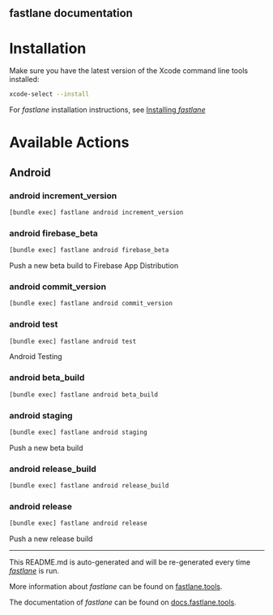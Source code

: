 fastlane documentation
----

# Installation

Make sure you have the latest version of the Xcode command line tools installed:

```sh
xcode-select --install
```

For _fastlane_ installation instructions, see [Installing _fastlane_](https://docs.fastlane.tools/#installing-fastlane)

# Available Actions

## Android

### android increment_version

```sh
[bundle exec] fastlane android increment_version
```



### android firebase_beta

```sh
[bundle exec] fastlane android firebase_beta
```

Push a new beta build to Firebase App Distribution

### android commit_version

```sh
[bundle exec] fastlane android commit_version
```



### android test

```sh
[bundle exec] fastlane android test
```

Android Testing

### android beta_build

```sh
[bundle exec] fastlane android beta_build
```



### android staging

```sh
[bundle exec] fastlane android staging
```

Push a new beta build

### android release_build

```sh
[bundle exec] fastlane android release_build
```



### android release

```sh
[bundle exec] fastlane android release
```

Push a new release build

----

This README.md is auto-generated and will be re-generated every time [_fastlane_](https://fastlane.tools) is run.

More information about _fastlane_ can be found on [fastlane.tools](https://fastlane.tools).

The documentation of _fastlane_ can be found on [docs.fastlane.tools](https://docs.fastlane.tools).

